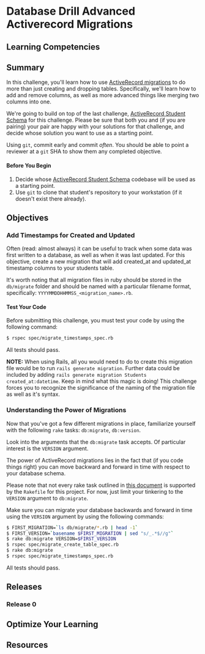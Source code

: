 # Database Drill Advanced Activerecord Migrations 
 
## Learning Competencies 

## Summary 

 In this challenge, you'll learn how to use [ActiveRecord migrations](http://guides.rubyonrails.org/migrations.html) to do more than just creating and dropping tables. Specifically, we'll learn how to add and remove columns, as well as more advanced things like merging two columns into one.

We're going to build on top of the last challenge, [ActiveRecord Student Schema](http://socrates.devmain_challenges.com/challenges/150) for this challenge. Please be sure that both you and (if you are pairing) your pair are happy with your solutions for that challenge, and decide whose solution you want to use as a starting point.

Using `git`, commit early and commit *often*. You should be able to point a reviewer at a `git` SHA to show them any completed objective.

#### Before You Begin

1. Decide whose [ActiveRecord Student Schema](http://socrates.devmain_challenges.com/challenges/150) codebase will be used as a starting point.
2. Use `git` to clone that student's repository to your workstation (if it doesn't exist there already).

## Objectives
### Add Timestamps for Created and Updated

Often (read: almost always) it can be useful to track when some data was first written to a database, as well as when it was last updated. For this objective, create a new migration that will add created_at and updated_at timestamp columns to your students table.

It's worth noting that all migration files in ruby should be stored in the `db/migrate` folder and should be named with a particular filename format, specifically: `YYYYMMDDHHMMSS_<migration_name>.rb`.

#### Test Your Code

Before submitting this challenge, you must test your code by using the following command:

```bash
$ rspec spec/migrate_timestamps_spec.rb
```

All tests should pass.

**NOTE:** When using Rails, all you would need to do to create this migration file would be to run `rails generate migration`.  Further data could be included by adding `rails generate migration Students created_at:datetime`.  Keep in mind what this magic is doing!  This challenge forces you to recognize the significance of the naming of the migration file as well as it's syntax.

### Understanding the Power of Migrations

Now that you've got a few different migrations in place, familiarize yourself with the following `rake` tasks: `db:migrate`, `db:version`.

Look into the arguments that the `db:migrate` task accepts. Of particular interest is the `VERSION` argument.

The power of ActiveRecord migrations lies in the fact that (if you code things right) you can move backward and forward in time with respect to your database schema.

Please note that not every rake task outlined in [this document](http://guides.rubyonrails.org/migrations.html#using-the-change-method) is supported by the `Rakefile` for this project. For now, just limit your tinkering to the `VERSION` argument to `db:migrate`.

Make sure you can migrate your database backwards and forward in time using the `VERSION` argument by using the following commands:

```bash
$ FIRST_MIGRATION=`ls db/migrate/*.rb | head -1`
$ FIRST_VERSION=`basename $FIRST_MIGRATION | sed "s/_.*$//g"`
$ rake db:migrate VERSION=$FIRST_VERSION
$ rspec spec/migrate_create_table_spec.rb
$ rake db:migrate
$ rspec spec/migrate_timestamps_spec.rb
```

All tests should pass.
 

## Releases
### Release 0 

## Optimize Your Learning 

## Resources
